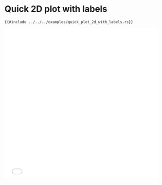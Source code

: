 # Quick 2D plot with labels

```rust,ignore
{{#include ../../../examples/quick_plot_2d_with_labels.rs}}
```

<iframe src="../figures/quick_plot_2d_with_labels.html" width="100%" height="500" frameborder="0"></iframe>